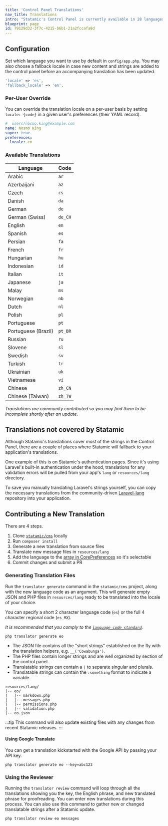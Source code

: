 ```yaml
---
title: 'Control Panel Translations'
nav_title: Translations
intro: "Statamic's Control Panel is currently available in 28 languages. We always welcome new translations!"
blueprint: page
id: 79129d32-3f7c-4215-b6b1-21a2fccafa8d
---
```

## Configuration

Set which language you want to use by default in `config/app.php`. You may also choose a fallback locale in case new content and strings are added to the control panel before an accompanying translation has been updated.

``` php
'locale' => 'es',
'fallback_locale' => 'en',
```

### Per-User Override

You can override the translation locale on a per-user basis by setting `locale: {code}` in a given user's preferences (their YAML record).

``` yaml
#  users/nosmo.king@example.com
name: Nosmo King
super: true
preferences:
  locale: en
```

### Available Translations

| Language            | Code    |
|---------------------|---------|
| Arabic              | `ar`    |
| Azerbaijani         | `az`    |
| Czech               | `cs`    |
| Danish              | `da`    |
| German              | `de`    |
| German (Swiss)      | `de_CH` |
| English             | `en`    |
| Spanish             | `es`    |
| Persian             | `fa`    |
| French              | `fr`    |
| Hungarian           | `hu`    |
| Indonesian          | `id`    |
| Italian             | `it`    |
| Japanese            | `ja`    |
| Malay               | `ms`    |
| Norwegian           | `nb`    |
| Dutch               | `nl`    |
| Polish              | `pl`    |
| Portuguese          | `pt`    |
| Portuguese (Brazil) | `pt_BR` |
| Russian             | `ru`    |
| Slovene             | `sl`    |
| Swedish             | `sv`    |
| Turkish             | `tr`    |
| Ukrainian           | `uk`    |
| Vietnamese          | `vi`    |
| Chinese             | `zh_CN` |
| Chinese (Taiwan)    | `zh_TW` |

_Translations are community contributed so you may find them to be incomplete shortly after an update._

## Translations not covered by Statamic

Although Statamic's translations cover *most* of the strings in the Control Panel, there are a couple of places where Statamic will fallback to your application's translations.

One example of this is on Statamic's authentication pages. Since it's using Laravel's built-in authentication under the hood, translations for any validation errors will be pulled from your app's `lang` or `resources/lang` directory.

To save you manually translating Laravel's strings yourself, you can copy the necessary translations from the community-driven [Laravel-lang](https://github.com/Laravel-Lang/lang/tree/main/locales) repository into your application.

## Contributing a New Translation

There are 4 steps.

1. Clone [`statamic/cms`](https://github.com/statamic/cms) locally
2. Run `composer install`
3. Generate a new translation from source files
4. Translate new message files in `resources/lang`
5. Add the language to the [array in CorePreferences](https://github.com/statamic/cms/blob/cce7045e3f0ff418ee6e0a982a3830d604c6b64c/src/Preferences/CorePreferences.php#L56-L82) so it's selectable
6. Commit changes and submit a PR

### Generating Translation Files

Run the `translator generate` command in the `statamic/cms` project, along with the new language code as an argument. This will generate empty JSON and PHP files in `resources/lang` ready to be translated into the locale of your choice.

You can specify a short 2 character language code (`es`) or the full 4 character regional code (`es_MX`).

_It is recommended that you comply to the [`language code standard`](https://www.science.co.il/language/Codes.php)._

``` shell
php translator generate eo
```

- The JSON file contains all the "short strings" established on the fly with the translation helpers, e.g. `__('Cowabunga')`.
- The PHP files contain longer strings and are well organized by section of the control panel.
- Translatable strings can contain a `|` to separate singular and plurals.
- Translatable strings can contain the `:something` format to indicate a variable.

``` files theme:serendipity-light
resources/lang/
|-- eo/
|   |-- markdown.php
|   |-- messages.php
|   |-- permissions.php
|   |-- validation.php
|-- eo.json
```

:::tip
This command will also update existing files with any changes from recent Statamic releases.
:::

#### Using Google Translate

You can get a translation kickstarted with the Google API by passing your API key.

``` shell
php translator generate eo --key=abc123
```

### Using the Reviewer

Running the `translator review` command will loop through all the translations showing you the key, the English phrase, and new translated phrase for proofreading. You can enter new translations during this process. You can also use this command to gather new or changed translatable strings after a Statamic update.

``` shell
php translator review eo messages
```
